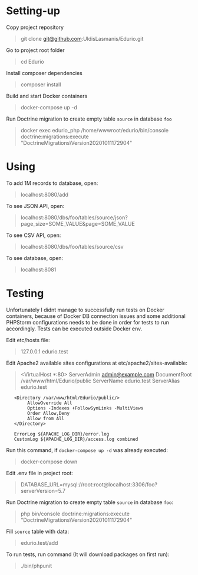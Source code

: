 # Setting-up
Copy project repository
> git clone git@github.com:UldisLasmanis/Edurio.git 

Go to project root folder
> cd Edurio

Install composer dependencies
> composer install

Build and start Docker containers
> docker-compose up -d

Run Doctrine migration to create empty table `source` in database `foo`
> docker exec edurio_php /home/wwwroot/edurio/bin/console doctrine:migrations:execute "DoctrineMigrations\Version20201011172904"

# Using
To add 1M records to database, open:
> localhost:8080/add

To see JSON API, open:
> localhost:8080/dbs/foo/tables/source/json?page_size=SOME_VALUE&page=SOME_VALUE

To see CSV API, open:
> localhost:8080/dbs/foo/tables/source/csv

To see database, open:
> localhost:8081 


# Testing
Unfortunately I didnt manage to successfully run tests on Docker containers, 
because of Docker DB connection issues and some additional PHPStorm configurations needs to be done in order for tests to run accordingly.
Tests can be executed outside Docker env.

Edit etc/hosts file:
> 127.0.0.1 edurio.test

Edit Apache2 available sites configurations at etc/apache2/sites-available:
> <VirtualHost *:80>
       ServerAdmin admin@example.com
       DocumentRoot /var/www/html/Edurio/public
       ServerName edurio.test
       ServerAlias edurio.test
  
       <Directory /var/www/html/Edurio/public/>
            AllowOverride All
            Options -Indexes +FollowSymLinks -MultiViews
            Order Allow,Deny
            Allow from All
       </Directory>
  
       ErrorLog ${APACHE_LOG_DIR}/error.log
       CustomLog ${APACHE_LOG_DIR}/access.log combined
  </VirtualHost>

Run this command, if `docker-compose up -d` was already executed:
> docker-compose down

Edit .env file in project root:
> DATABASE_URL=mysql://root:root@localhost:3306/foo?serverVersion=5.7

Run Doctrine migration to create empty table `source` in database `foo`:
> php bin/console doctrine:migrations:execute "DoctrineMigrations\Version20201011172904"

Fill `source` table with data:
> edurio.test/add

To run tests, run command (It will download packages on first run): 
> ./bin/phpunit

 
